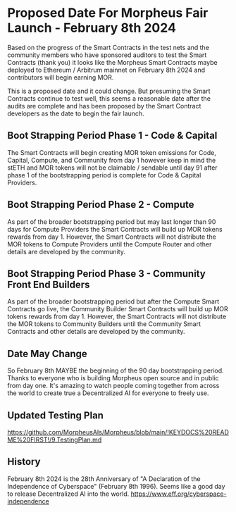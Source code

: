 # Proposed Date For Morpheus Fair Launch - February 8th 2024
Based on the progress of the Smart Contracts in the test nets and the community members who have sponsored auditors to test the Smart Contracts (thank you) it looks like the Morpheus Smart Contracts maybe deployed to Ethereum / Arbitrum mainnet on February 8th 2024 and contributors will begin earning MOR.

This is a proposed date and it could change. But presuming the Smart Contracts continue to test well, this seems a reasonable date after the audits are complete and has been proposed by the Smart Contract developers as the date to begin the fair launch.

## Boot Strapping Period Phase 1 - Code & Capital
The Smart Contracts will begin creating MOR token emissions for Code, Capital, Compute, and Community from day 1 however keep in mind the stETH and MOR tokens will not be claimable / sendable until day 91 after phase 1 of the bootstrapping period is complete for Code & Capital Providers.

## Boot Strapping Period Phase 2 - Compute
As part of the broader bootstrapping period but may last longer than 90 days for Compute Providers the Smart Contracts will build up MOR tokens rewards from day 1. However, the Smart Contracts will not distribute the MOR tokens to Compute Providers until the Compute Router and other details are developed by the community.

## Boot Strapping Period Phase 3 - Community Front End Builders
As part of the broader bootstrapping period but after the Compute Smart Contracts go live, the Community Builder Smart Contracts will build up MOR tokens rewards from day 1. However, the Smart Contracts will not distribute the MOR tokens to Community Builders until the Community Smart Contracts and other details are developed by the community.

## Date May Change
So February 8th MAYBE the beginning of the 90 day bootstrapping period. Thanks to everyone who is building Morpheus open source and in public from day one. It's amazing to watch people coming together from across the world to create true a Decentralized AI for everyone to freely use.

## Updated Testing Plan
https://github.com/MorpheusAIs/Morpheus/blob/main/!KEYDOCS%20README%20FIRST!/9.TestingPlan.md

## History
February 8th 2024 is the 28th Anniversary of "A Declaration of the Independence of Cyberspace" (February 8th 1996). Seems like a good day to release Decentralized AI into the world.
https://www.eff.org/cyberspace-independence
